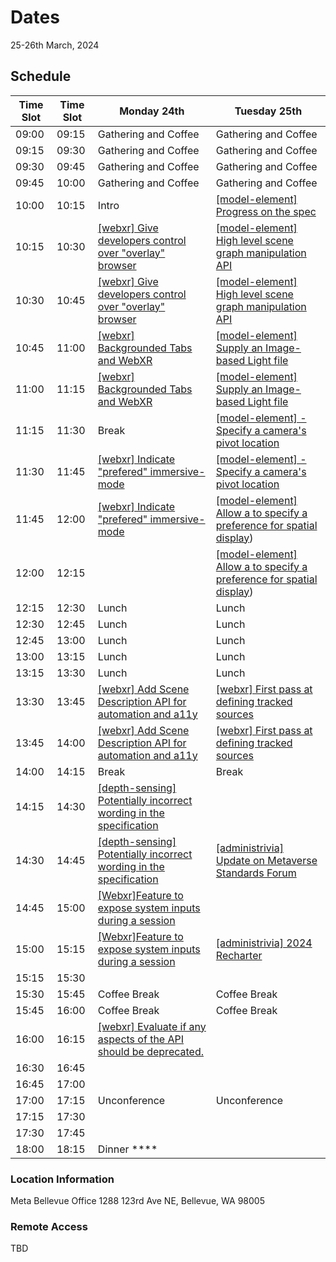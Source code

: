 # Dates
25-26th March, 2024

## Schedule

| Time Slot | Time Slot | Monday 24th                                                                                                                                      | Tuesday 25th                                                                                                                                    |
| --------- | --------- | ------------------------------------------------------------------------------------------------------------------------------------------------ | ---------------------------------------------------------------------------------------------------------------------------------------------    |
| 09:00     | 09:15     | Gathering and Coffee                                                                                                                             | Gathering and Coffee                                                                                                                            |
| 09:15     | 09:30     | Gathering and Coffee                                                                                                                             | Gathering and Coffee                                                                                                                            |
| 09:30     | 09:45     | Gathering and Coffee                                                                                                                             | Gathering and Coffee                                                                                                                            |
| 09:45     | 10:00     | Gathering and Coffee                                                                                                                             | Gathering and Coffee                                                                                                                            |
| 10:00     | 10:15     | Intro                                                                                                                                            | [[model-element] Progress on the spec](https://github.com/immersive-web/model-element/issues/78)                                                                                                                                      |
| 10:15     | 10:30     | [[webxr] Give developers control over "overlay" browser](https://github.com/immersive-web/webxr-gamepads-module/issues/58)                       | [[model-element] High level scene graph manipulation API](https://github.com/immersive-web/model-element/issues/65)                                                                                  |
| 10:30     | 10:45     | [[webxr] Give developers control over "overlay" browser](https://github.com/immersive-web/webxr-gamepads-module/issues/58)                       | [[model-element] High level scene graph manipulation API](https://github.com/immersive-web/model-element/issues/65)                             |
| 10:45     | 11:00     | [[webxr] Backgrounded Tabs and WebXR](https://github.com/immersive-web/webxr/issues/1364)                             | [[model-element] Supply an Image-based Light file](https://github.com/immersive-web/model-element/issues/71)                                                                                             |
| 11:00     | 11:15     | [[webxr] Backgrounded Tabs and WebXR](https://github.com/immersive-web/webxr/issues/1364)                             | [[model-element] Supply an Image-based Light file](https://github.com/immersive-web/model-element/issues/71)                                                                                                 |
| 11:15     | 11:30     | Break                                                                                                                 | [[model-element] - Specify a camera's pivot location](https://github.com/immersive-web/model-element/issues/72)                                                            |
| 11:30     | 11:45     | [[webxr] Indicate "prefered" immersive-mode](https://github.com/immersive-web/webxr/issues/1360)                      | [[model-element] - Specify a camera's pivot location](https://github.com/immersive-web/model-element/issues/72)                                                            |
| 11:45     | 12:00     | [[webxr] Indicate "prefered" immersive-mode](https://github.com/immersive-web/webxr/issues/1360)                                                                                                                                                                                                    | [[model-element] Allow a <model> to specify a preference for spatial display](https://github.com/immersive-web/model-element/issues/76))                                 |
| 12:00     | 12:15     |                                                                      | [[model-element] Allow a <model> to specify a preference for spatial display](https://github.com/immersive-web/model-element/issues/76))            |
| 12:15     | 12:30     | Lunch                                                                                                                                            | Lunch                                                                                                                                           |
| 12:30     | 12:45     | Lunch                                                                                                                                            | Lunch                                                                                                                                           |
| 12:45     | 13:00     | Lunch                                                                                                                                            | Lunch                                                                                                                                           |
| 13:00     | 13:15     | Lunch                                                                                                                                            | Lunch                                                                                                                                           |
| 13:15     | 13:30     | Lunch                                                                                                                                            | Lunch                                                                                                                                           |
| 13:30     | 13:45     | [[webxr] Add Scene Description API for automation and a11y](https://github.com/immersive-web/webxr/issues/1363)       | [[webxr] First pass at defining tracked sources](https://github.com/immersive-web/webxr/pull/1361)
| 13:45     | 14:00     | [[webxr] Add Scene Description API for automation and a11y](https://github.com/immersive-web/webxr/issues/1363)       | [[webxr] First pass at defining tracked sources](https://github.com/immersive-web/webxr/pull/1361)                                                                     |
| 14:00     | 14:15     | Break                                                                                                                 |   Break                                                                                                                                                                     |
| 14:15     | 14:30     | [[depth-sensing] Potentially incorrect wording in the specification](https://github.com/immersive-web/depth-sensing/issues/44)                     |                          |
| 14:30     | 14:45     | [[depth-sensing] Potentially incorrect wording in the specification](https://github.com/immersive-web/depth-sensing/issues/44)                            | [[administrivia] Update on Metaverse Standards Forum ](https://github.com/immersive-web/administrivia/issues/206)                                                          |
| 14:45     | 15:00     | [[Webxr]Feature to expose system inputs during a session](https://github.com/immersive-web/webxr/issues/1366)         |                          |
| 15:00     | 15:15     | [[Webxr]Feature to expose system inputs during a session](https://github.com/immersive-web/webxr/issues/1366)         |  [[administrivia] 2024 Recharter](https://github.com/immersive-web/administrivia/issues/204)                          |
| 15:15     | 15:30     | []()                                                                                                                  |                          |
| 15:30     | 15:45     | Coffee Break                                                                                                          | Coffee Break             |
| 15:45     | 16:00     | Coffee Break                                                                                                          | Coffee Break             |
| 16:00     | 16:15     | [[webxr] Evaluate if any aspects of the API should be deprecated.](https://github.com/immersive-web/webxr/issues/1341)|                                                                          |                          |[]()                      |
| 16:30     | 16:45     |                                                                                                                       | []()                     |
| 16:45     | 17:00     |                                                                                                                       | []()                     |
| 17:00     | 17:15     |     Unconference                                                                                                      | Unconference             |
| 17:15     | 17:30     | []()                                                                                                                  |[]()                      |
| 17:30     | 17:45     |    ||                                                                                                                 |                          | Dinner                                                                                                                                          |
| 18:00     | 18:15     | Dinner                ****

### Location Information

Meta Bellevue Office
1288 123rd Ave NE, Bellevue, WA 98005

### Remote Access
TBD
